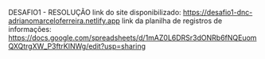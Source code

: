 DESAFIO1 - RESOLUÇÃO
link do site disponibilizado:  https://desafio1-dnc-adrianomarceloferreira.netlify.app
link da planilha de registros de informações:  https://docs.google.com/spreadsheets/d/1mAZ0L6DRSr3dONRb6fNQEuomQXQtrgXW_P3ftrKINWg/edit?usp=sharing
